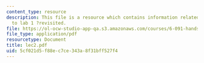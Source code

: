 ```yaml
---
content_type: resource
description: This file is a resource which contains information related to introduction
  to lab 1 ?revisited.
file: https://ol-ocw-studio-app-qa.s3.amazonaws.com/courses/6-091-hands-on-introduction-to-electrical-engineering-lab-skills-january-iap-2008/5cf021d5f88ec7ce343a8f31bff527f4_lec2.pdf
file_type: application/pdf
resourcetype: Document
title: lec2.pdf
uid: 5cf021d5-f88e-c7ce-343a-8f31bff527f4
---
```

